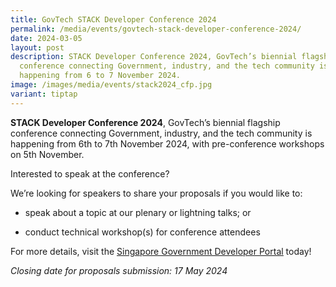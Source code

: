 ```yaml
---
title: GovTech STACK Developer Conference 2024
permalink: /media/events/govtech-stack-developer-conference-2024/
date: 2024-03-05
layout: post
description: STACK Developer Conference 2024, GovTech’s biennial flagship
  conference connecting Government, industry, and the tech community is
  happening from 6 to 7 November 2024.
image: /images/media/events/stack2024_cfp.jpg
variant: tiptap
---
```

<p><strong>STACK Developer Conference 2024</strong>, GovTech’s biennial flagship
conference connecting Government, industry, and the tech community is happening
from 6th to 7th November 2024, with pre-conference workshops on 5th November.</p>
<p>Interested to speak at the conference?</p>
<p>We’re looking for speakers to share your proposals if you would like to:</p>
<ul data-tight="true" class="tight">
<li>
<p>speak about a topic at our plenary or lightning talks; or</p>
</li>
<li>
<p>conduct technical workshop(s) for conference attendees</p>
</li>
</ul>
<p>For more details, visit the <a href="https://www.developer.tech.gov.sg/communities/events/conferences/stack-conference-2024/overview.html" rel="noopener noreferrer nofollow" target="_blank"><u>Singapore Government Developer Portal</u></a> today!</p>
<p><em>Closing date for proposals submission: 17 May 2024</em>
</p>